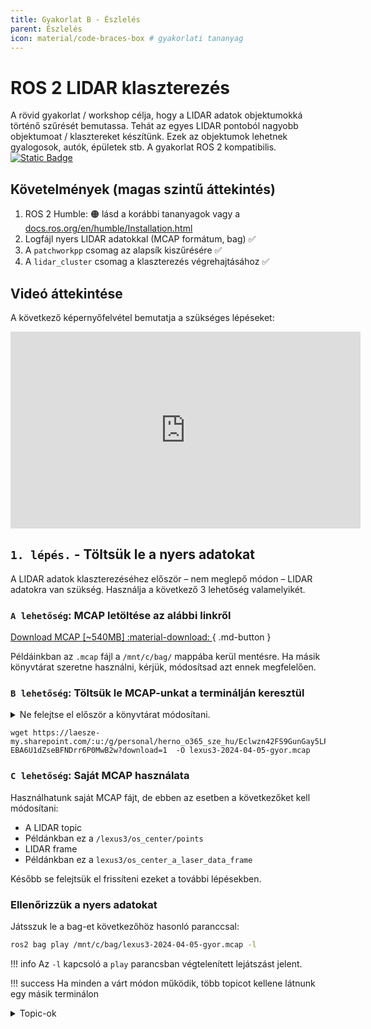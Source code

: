 ```yaml
---
title: Gyakorlat B - Észlelés
parent: Észlelés
icon: material/code-braces-box # gyakorlati tananyag
---
```


 




# ROS 2 LIDAR klaszterezés

A rövid gyakorlat / workshop célja, hogy a LIDAR adatok objektumokká történő szűrését bemutassa. Tehát az egyes LIDAR pontoból nagyobb objektumoat / klasztereket készítünk. Ezek az objektumok lehetnek gyalogosok, autók, épületek stb. A gyakorlat ROS 2 kompatibilis. [![Static Badge](https://img.shields.io/badge/ROS_2-Humble-34aec5)](https://docs.ros.org/en/humble/)

## Követelmények (magas szintű áttekintés)
1. ROS 2 Humble: 🟠 lásd a korábbi tananyagok vagy a [docs.ros.org/en/humble/Installation.html](https://docs.ros.org/en/humble/Installation.html)
2. Logfájl nyers LIDAR adatokkal (MCAP formátum, bag) ✅
3. A `patchworkpp` csomag az alapsík kiszűrésére ✅
4. A `lidar_cluster` csomag a klaszterezés végrehajtásához ✅


## Videó áttekintése

A következő képernyőfelvétel bemutatja a szükséges lépéseket:

<iframe width="560" height="315" src="https://www.youtube.com/embed/YJyczb53vrg?si=rqnKHgE7y70-5B3a" title="YouTube video player" frameborder="0" allow="accelerometer; autoplay; clipboard-write; encrypted-media; gyroscope; picture-in-picture; web-share" referrerpolicy="strict-origin-when-cross-origin" allowfullscreen></iframe>


## `1. lépés.` - Töltsük le a nyers adatokat

A LIDAR adatok klaszterezéséhez először – nem meglepő módon – LIDAR adatokra van szükség. Használja a következő 3 lehetőség valamelyikét.

### `A lehetőség`: MCAP letöltése az alábbi linkről

[Download MCAP [~540MB] :material-download: ](https://laesze-my.sharepoint.com/:u:/g/personal/herno_o365_sze_hu/Eclwzn42FS9GunGay5LPq-EBA6U1dZseBFNDrr6P0MwB2w?download=1){ .md-button }

Példáinkban az `.mcap` fájl a `/mnt/c/bag/` mappába kerül mentésre. Ha másik könyvtárat szeretne használni, kérjük, módosítsad azt ennek megfelelően.

### `B lehetőség`: Töltsük le MCAP-unkat a terminálján keresztül

<details>
<summary> Ne felejtse el először a könyvtárat módosítani.</summary>

Esetünkben a `/mnt/c/bag/` a hely, ahova tenni fogjuk:

``` bash
cd /mnt/c/bag/
```
</details>

```
wget https://laesze-my.sharepoint.com/:u:/g/personal/herno_o365_sze_hu/Eclwzn42FS9GunGay5LPq-EBA6U1dZseBFNDrr6P0MwB2w?download=1  -O lexus3-2024-04-05-gyor.mcap
```


### `C lehetőség`: Saját MCAP használata
Használhatunk saját MCAP fájt, de ebben az esetben a következőket kell módosítani:

- A LIDAR topic
 - Példánkban ez a `/lexus3/os_center/points`
- LIDAR frame
 - Példánkban ez a `lexus3/os_center_a_laser_data_frame`

Később se felejtsük el frissíteni ezeket a további lépésekben.

### Ellenőrizzük a nyers adatokat

Játsszuk le a bag-et következőhöz hasonló paranccsal:
``` bash
ros2 bag play /mnt/c/bag/lexus3-2024-04-05-gyor.mcap -l
```

!!! info 
    Az `-l` kapcsoló a `play` parancsban végtelenített lejátszást jelent.

!!! success
    Ha minden a várt módon működik, több topicot kellene látnunk egy másik terminálon
    <details>
    <summary> Topic-ok</summary>
    Egy másik terminálkiadásban a következő parancsot adjuk ki:

    ``` bash
    ros2 topic list
    ```
    Hasonló topiclistát kellene látni:


    ``` bash
    /clock
    /events/read_split
    /lexus3/gps/duro/current_pose
    /lexus3/gps/duro/imu
    /lexus3/gps/duro/mag
    /lexus3/gps/duro/navsatfix
    /lexus3/gps/duro/status_flag
    /lexus3/gps/duro/status_string
    /lexus3/gps/duro/time_diff
    /lexus3/gps/duro/time_ref
    /lexus3/os_center/points
    /lexus3/os_left/points
    /lexus3/os_right/points
    /lexus3/zed2i/zed_node/left/image_rect_color/compressed
    /parameter_events
    /rosout
    /tf
    /tf_static   
    ```
    </details>

    Also there must be at least one `sensor_msgs/msg/PointCloud2`, check with:
    ``` bash
     ros2 topic type /lexus3/os_center/points
    ```
    Result:
    ``` bash
    sensor_msgs/msg/PointCloud2
    ```

## `2. lépés` - `ROS 2` package-ek telepítése

!!! info 
    Amennyiben nincs `~/ros2_ws/` workspace, a következő parancsara lesz szükségünk:
    ```bash
    mkdir -p ~/ros2_ws/src
    ```
    Ettől eltérő workspace név szerint értelemszerűen módosítani kell a következő parancsokat is.

### Clone `patchworkpp` package
A `patchwork-plusplus-ros` a Patchwork++ (@ IROS'22) ROS 2 csomagja, amely gyors és robusztus LIDAR talajszegmentálást biztosít. Javasoljuk a [JKK-research](https://github.com/jkk-research/) fork-ot, amely néhány fejlesztést tartalmaz, vagy használhatjuk az eredeti [KAIST](https://github.com/url-kaist/) változatát is.

```bash
cd ~/ros2_ws/src
```
```bash
git clone https://github.com/jkk-research/patchwork-plusplus-ros
```
or
```bash
git clone https://github.com/url-kaist/patchwork-plusplus-ros -b ROS2
```

### Clone `lidar_cluster` package

```bash
cd ~/ros2_ws/src
```

``` bash
git clone https://github.com/jkk-research/lidar_cluster_ros2
```


### Build the packages

```bash
cd ~/ros2_ws
```

```bash
colcon build --packages-select patchworkpp lidar_cluster --symlink-install
```


## `3. lépés` - Futtatás


### Milyen az elvárt működés?

```mermaid
graph TD;

    p1[ /lexus3/os_center/points<br/>sensor_msgs::PointCloud2]:::white --> patchwork([ /patchwork_node]):::light
    patchwork --> p
    p[ /nonground<br/>sensor_msgs::PointCloud2]:::white --> cluster([ /cluster_node]):::light
    cluster --> f1[ /clustered_points<br/>sensor_msgs::PointCloud2]:::white
    cluster --> f2[ /clustered_marker<br/>visualization_msgs::MarkerArray]:::white
    classDef light fill:#34aec5,stroke:#152742,stroke-width:2px,color:#152742  
    classDef dark fill:#152742,stroke:#34aec5,stroke-width:2px,color:#34aec5
    classDef white fill:#ffffff,stroke:#152742,stroke-width:2px,color:#15274
    classDef dash fill:#ffffff,stroke:#152742,stroke-width:2px,color:#15274, stroke-dasharray: 5 5
    classDef red fill:#ef4638,stroke:#152742,stroke-width:2px,color:#fff
```

<details>
<summary> Ne felejtsünk el source-olni</summary>

``` bash
source ~/ros2_ws/install/setup.bash
```
</details>

```bash
ros2 bag play /mnt/c/bag/lexus3-2024-04-05-gyor.mcap -l
```

```bash
ros2 launch patchworkpp demo.launch.py  cloud_topic:=/lexus3/os_center/points cloud_frame:=lexus3/os_center_a_laser_data_frame
```
Használjuk a következő klaszterezési algoritmusok egyikét:

```bash
ros2 launch lidar_cluster dbscan_spatial.launch.py
```
A DBSCAN (Density-Based Spatial Clustering of Applications with Noise) egy nem-grid-alapú klaszterezési algoritmus.
Egy modern 6 magos vagy jobb CPU-n legalább 10 Hz-es teljesítményre számíthatunk.

```bash
ros2 launch lidar_cluster euclidean_spatial.launch.py
```
Nem-grid klaszterezés euklideszi távolság alapján.
Egy modern 6 magos vagy jobb CPU-n legalább 5 Hz-es teljesítményre számíthatunk. 

```bash
ros2 launch lidar_cluster euclidean_grid.launch.py
```
Voxel grid alapú klaszterezés az euklideszi távolság alapján.
Egy modern 6 magos vagy jobb CPU-n legalább 100 Hz-es teljesítményre számíthatunk.

```bash
ros2 launch lidar_cluster rviz02.launch.py
```

!!! success
    Ha minden a várt módon működik, hasonló rviz ablakot kell látnunk.
    ![lidar_cluster01](https://raw.githubusercontent.com/jkk-research/lidar_cluster_ros2/ros2/img/lidar_cluster01.png)

## Linkek
- English version of clutering [jkk-research.github.io/workshops/clustering_a](https://jkk-research.github.io/workshops/clustering_a/)